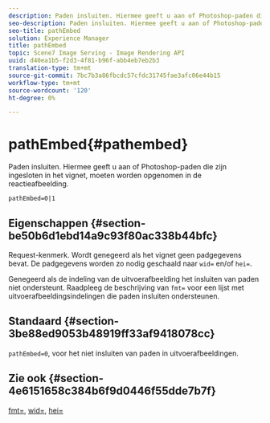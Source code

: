 ```yaml
---
description: Paden insluiten. Hiermee geeft u aan of Photoshop-paden die zijn ingesloten in het vignet, moeten worden opgenomen in de reactieafbeelding.
seo-description: Paden insluiten. Hiermee geeft u aan of Photoshop-paden die zijn ingesloten in het vignet, moeten worden opgenomen in de reactieafbeelding.
seo-title: pathEmbed
solution: Experience Manager
title: pathEmbed
topic: Scene7 Image Serving - Image Rendering API
uuid: d40ea1b5-f2d3-4f81-b96f-abb4eb7eb2b3
translation-type: tm+mt
source-git-commit: 7bc7b3a86fbcdc57cfdc31745fae3afc06e44b15
workflow-type: tm+mt
source-wordcount: '120'
ht-degree: 0%

---
```



# pathEmbed{#pathembed}

Paden insluiten. Hiermee geeft u aan of Photoshop-paden die zijn ingesloten in het vignet, moeten worden opgenomen in de reactieafbeelding.

`pathEmbed=0|1`

## Eigenschappen {#section-be50b6d1ebd14a9c93f80ac338b44bfc}

Request-kenmerk. Wordt genegeerd als het vignet geen padgegevens bevat. De padgegevens worden zo nodig geschaald naar `wid=` en/of `hei=`.

Genegeerd als de indeling van de uitvoerafbeelding het insluiten van paden niet ondersteunt. Raadpleeg de beschrijving van `fmt=` voor een lijst met uitvoerafbeeldingsindelingen die paden insluiten ondersteunen.

## Standaard {#section-3be88ed9053b48919ff33af9418078cc}

`pathEmbed=0`, voor het niet insluiten van paden in uitvoerafbeeldingen.

## Zie ook {#section-4e6151658c384b6f9d0446f55dde7b7f}

[fmt=](../../../../../ir-api/http-protocol/image-rendering-api-ref/c-ir-http-protocol-ref/c-ir-http-protocol-command-reference/r-ir-fmt.md#reference-4c743f67d56b47c5b774fcc900ff758c),  [wid=](../../../../../ir-api/http-protocol/image-rendering-api-ref/c-ir-http-protocol-ref/c-ir-http-protocol-command-reference/r-ir-wid.md#reference-b7e691b0624941168c94b2749ae233ec),  [hei=](../../../../../ir-api/http-protocol/image-rendering-api-ref/c-ir-http-protocol-ref/c-ir-http-protocol-command-reference/r-ir-hei.md#reference-1c08f60365a94417a39867c09cac5478)
